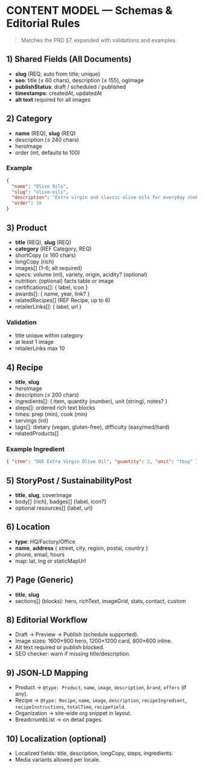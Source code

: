 # CONTENT MODEL — Schemas & Editorial Rules

> Matches the PRD §7, expanded with validations and examples.

## 1) Shared Fields (All Documents)

* **slug** (REQ; auto from title; unique)
* **seo**: title (≤ 60 chars), description (≤ 155), ogImage
* **publishStatus**: draft / scheduled / published
* **timestamps**: createdAt, updatedAt
* **alt text** required for all images

## 2) Category

* **name** (REQ), **slug** (REQ)
* description (≤ 240 chars)
* heroImage
* order (int, defaults to 100)

### Example

```json
{
  "name": "Olive Oils",
  "slug": "olive-oils",
  "description": "Extra virgin and classic olive oils for everyday cooking.",
  "order": 10
}
```

## 3) Product

* **title** (REQ), **slug** (REQ)
* **category** (REF Category, REQ)
* shortCopy (≤ 160 chars)
* longCopy (rich)
* images\[] (1–6; alt required)
* specs: volume (ml), variety, origin, acidity? (optional)
* nutrition: (optional) facts table or image
* certifications\[]: { label, icon }
* awards\[]: { name, year, link? }
* relatedRecipes\[] (REF Recipe, up to 6)
* retailerLinks\[]: { label, url }

### Validation

* title unique within category
* at least 1 image
* retailerLinks max 10

## 4) Recipe

* **title**, **slug**
* heroImage
* description (≤ 200 chars)
* ingredients\[]: { item, quantity (number), unit (string), notes? }
* steps\[]: ordered rich text blocks
* times: prep (min), cook (min)
* servings (int)
* tags\[]: dietary (vegan, gluten-free), difficulty (easy/med/hard)
* relatedProducts\[]

### Example Ingredient

```json
{ "item": "OVE Extra Virgin Olive Oil", "quantity": 2, "unit": "tbsp" }
```

## 5) StoryPost / SustainabilityPost

* **title**, **slug**, coverImage
* body\[] (rich), badges\[] {label, icon?}
* optional resources\[] {label, url}

## 6) Location

* **type**: HQ/Factory/Office
* **name**, **address** { street, city, region, postal, country }
* phone, email, hours
* map: lat, lng or staticMapUrl

## 7) Page (Generic)

* **title**, **slug**
* sections\[] (blocks): hero, richText, imageGrid, stats, contact, custom

## 8) Editorial Workflow

* Draft → Preview → Publish (schedule supported).
* Image sizes: 1600×900 hero, 1200×1200 card, 800×600 inline.
* Alt text required or publish blocked.
* SEO checker: warn if missing title/description.

## 9) JSON‑LD Mapping

* Product → `@type: Product`, `name`, `image`, `description`, `brand`, `offers` (if any).
* Recipe → `@type: Recipe`, `name`, `image`, `description`, `recipeIngredient`, `recipeInstructions`, `totalTime`, `recipeYield`.
* Organization → site‑wide org snippet in layout.
* BreadcrumbList → on detail pages.

## 10) Localization (optional)

* Localized fields: title, description, longCopy, steps, ingredients.
* Media variants allowed per locale.
